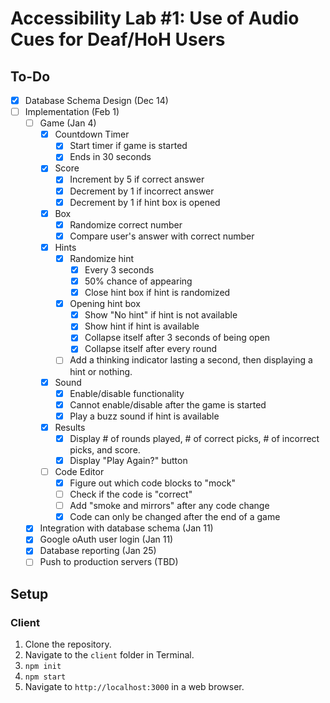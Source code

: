 # Accessibility Lab #1: Use of Audio Cues for Deaf/HoH Users
## To-Do
- [x] Database Schema Design (Dec 14)
- [ ] Implementation (Feb 1)
   - [ ] Game (Jan 4)
      - [x] Countdown Timer
         - [x] Start timer if game is started
         - [x] Ends in 30 seconds
      - [x] Score
         - [x] Increment by 5 if correct answer
         - [x] Decrement by 1 if incorrect answer
         - [x] Decrement by 1 if hint box is opened
      - [x] Box
         - [x] Randomize correct number
         - [x] Compare user's answer with correct number
      - [x] Hints
         - [x] Randomize hint
            - [x] Every 3 seconds
            - [x] 50% chance of appearing
            - [x] Close hint box if hint is randomized
         - [x] Opening hint box
            - [x] Show "No hint" if hint is not available
            - [x] Show hint if hint is available
            - [x] Collapse itself after 3 seconds of being open
            - [x] Collapse itself after every round
         - [ ] Add a thinking indicator lasting a second, then displaying a hint or nothing.
      - [x] Sound
         - [x] Enable/disable functionality
         - [x] Cannot enable/disable after the game is started
         - [x] Play a buzz sound if hint is available
      - [x] Results
         - [x] Display # of rounds played, # of correct picks, # of incorrect picks, and score.
         - [x] Display "Play Again?" button
      - [ ] Code Editor
         - [x] Figure out which code blocks to "mock"
         - [ ] Check if the code is "correct"
         - [ ] Add "smoke and mirrors" after any code change
         - [x] Code can only be changed after the end of a game
   - [x] Integration with database schema (Jan 11)
   - [x] Google oAuth user login (Jan 11)
   - [x] Database reporting (Jan 25)
   - [ ] Push to production servers (TBD)

## Setup

### Client
1. Clone the repository.
2. Navigate to the `client` folder in Terminal.
3. `npm init`
4. `npm start`
5. Navigate to `http://localhost:3000` in a web browser.
